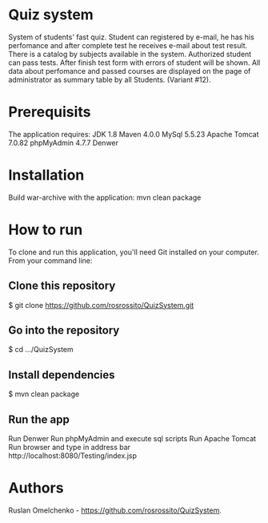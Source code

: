

# Quiz system

System of students' fast quiz. Student can registered by e-mail, he has his perfomance and after complete test he receives e-mail about test result. There is a catalog by subjects available in the system. Authorized student can pass tests. 	After finish test form with errors of student will be shown. All data about perfomance and passed courses are displayed on the page of administrator as summary table by all Students. (Variant #12).

# Prerequisits

The application requires:
    JDK 1.8
    Maven 4.0.0 
    MySql 5.5.23
    Apache Tomcat 7.0.82
    phpMyAdmin 4.7.7
    Denwer
    
# Installation

Build war-archive with the application:
mvn clean package

# How to run

To clone and run this application, you'll need Git installed on your computer. 
From your command line:

## Clone this repository
$ git clone https://github.com/rosrossito/QuizSystem.git

## Go into the repository
$ cd .../QuizSystem

## Install dependencies
$ mvn clean package

## Run the app
Run Denwer
Run phpMyAdmin and execute sql scripts
Run Apache Tomcat
Run browser and type in address bar http://localhost:8080/Testing/index.jsp

# Authors

Ruslan Omelchenko - https://github.com/rosrossito/QuizSystem.
